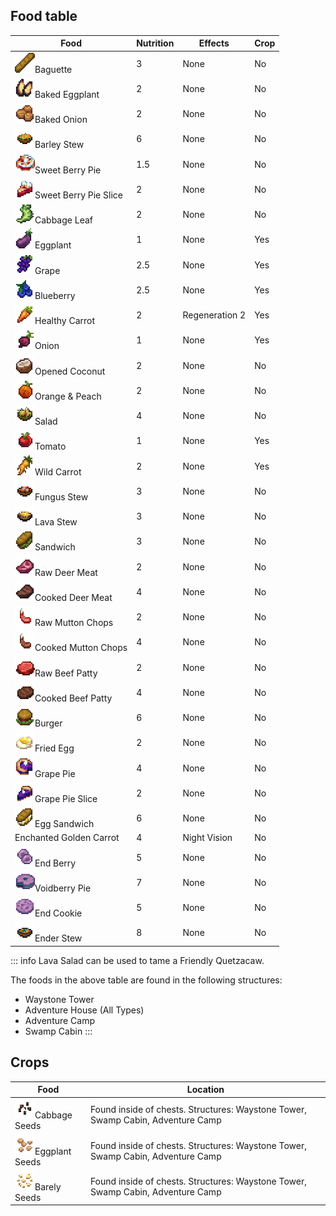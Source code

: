 ## Food table
| Food            | Nutrition          | Effects | Crop |
|-----------------|---------------------|---------|---------|
| <img src="/Main/assets/baguete.png" alt="Example Image" width="32">Baguette         | 3 | None    | No|
| <img src="/Main/assets/eggplant_baked.png" alt="Example Image" width="32">Baked Eggplant  | 2                  | None         | No
| <img src="/Main/assets/onion_baked.png" alt="Example Image" width="32">Baked Onion     | 2                    | None         | No
| <img src="/Main/assets/barley_stew.png" alt="Example Image" width="32">Barley Stew     | 6                   | None         | No
| <img src="/Main/assets/berry_pie.png" alt="Example Image" width="32">Sweet Berry Pie | 1.5                  | None         | No
| <img src="/Main/assets/berry_pie_slice.png" alt="Example Image" width="32">Sweet Berry Pie Slice | 2                    | None         | No
| <img src="/Main/assets/cabbage_leaf.png" alt="Example Image" width="32">Cabbage Leaf | 2                    | None         | No
| <img src="/Main/assets/eggplant.png" alt="Example Image" width="32">Eggplant | 1                    | None         | Yes
| <img src="/Main/assets/grape.png" alt="Example Image" width="32">Grape | 2.5                     | None         | Yes
| <img src="/Main/assets/blueberries.png" alt="Example Image" width="32">Blueberry | 2.5                     | None         | Yes
| <img src="/Main/assets/healthy_carrot.png" alt="Example Image" width="32">Healthy Carrot | 2                     | Regeneration 2         | Yes
| <img src="/Main/assets/onion.png" alt="Example Image" width="32">Onion | 1                     | None         | Yes
| <img src="/Main/assets/coconut_open.png" alt="Example Image" width="32">Opened Coconut | 2                    | None         | No
| <img src="/Main/assets/orange.png" alt="Example Image" width="32">Orange & Peach | 2                    | None         | No
| <img src="/Main/assets/salad.png" alt="Example Image" width="32">Salad | 4                    | None         | No
| <img src="/Main/assets/Tomato.png" alt="Example Image" width="32">Tomato | 1                    | None         | Yes
| <img src="/Main/assets/wild_carrot.png" alt="Example Image" width="32">Wild Carrot | 2                    | None         | Yes
| <img src="/Main/assets/fungus_stew.png" alt="Example Image" width="32">Fungus Stew | 3                    | None         | No
| <img src="/Main/assets/lava_salad.png" alt="Example Image" width="32">Lava Stew | 3                    | None         | No
| <img src="/Main/assets/beef_sandwich.png" alt="Example Image" width="32">Sandwich | 3                    | None         | No
| <img src="/Main/assets/raw_deer_meat.png" alt="Example Image" width="32">Raw Deer Meat | 2                    | None         | No
| <img src="/Main/assets/cooked_deer_meat.png" alt="Example Image" width="32">Cooked Deer Meat | 4                    | None         | No
| <img src="/Main/assets/mutton_chops_raw.png" alt="Example Image" width="32">Raw Mutton Chops | 2                    | None         | No
| <img src="/Main/assets/mutton_chops_cooked.png" alt="Example Image" width="32">Cooked Mutton Chops | 4                    | None         | No
| <img src="/Main/assets/beef_patty_raw.png" alt="Example Image" width="32">Raw Beef Patty | 2                    | None         | No
| <img src="/Main/assets/beef_patty_cooked.png" alt="Example Image" width="32">Cooked Beef Patty | 4                    | None         | No
| <img src="/Main/assets/beef_burger.png" alt="Example Image" width="32">Burger | 6                    | None         | No
| <img src="/Main/assets/fried_egg.png" alt="Example Image" width="32">Fried Egg | 2                    | None         | No
| <img src="/Main/assets/grape_pie.png" alt="Example Image" width="32">Grape Pie | 4                    | None         | No
| <img src="/Main/assets/grape_pie_slice.png" alt="Example Image" width="32">Grape Pie Slice | 2                    | None         | No
| <img src="/Main/assets/egg_sandwich.png" alt="Example Image" width="32">Egg Sandwich | 6                    | None         | No
| Enchanted Golden Carrot | 4                    | Night Vision         | No
| <img src="/Main/assets/end_berry.png" alt="Example Image" width="32">End Berry | 5                    | None         | No
| <img src="/Main/assets/voidberry_pie.png" alt="Example Image" width="32">Voidberry Pie | 7                    | None         | No
| <img src="/Main/assets/end_cookie.png" alt="Example Image" width="32">End Cookie | 5                    | None         | No
| <img src="/Main/assets/ender_stew.png" alt="Example Image" width="32">Ender Stew | 8                    | None         | No

::: info
Lava Salad can be used to tame a Friendly Quetzacaw.

The foods in the above table are found in the following structures:
- Waystone Tower
- Adventure House (All Types)
- Adventure Camp
- Swamp Cabin
:::

## Crops
| Food            | Location |
|-----------------|---------|
| <img src="/Main/assets/cabbage_seeds.png" alt="Example Image" width="32">Cabbage Seeds         | Found inside of chests. Structures: Waystone Tower, Swamp Cabin, Adventure Camp |
| <img src="/Main/assets/eggplant_seeds.png" alt="Example Image" width="32">Eggplant Seeds         | Found inside of chests. Structures: Waystone Tower, Swamp Cabin, Adventure Camp |
| <img src="/Main/assets/barley_seeds.png" alt="Example Image" width="32">Barely Seeds         | Found inside of chests. Structures: Waystone Tower, Swamp Cabin, Adventure Camp |